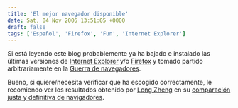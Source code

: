 ```yaml
---
title: 'El mejor navegador disponible'
date: Sat, 04 Nov 2006 13:51:05 +0000
draft: false
tags: ['Español', 'Firefox', 'Fun', 'Internet Explorer']
---
```


Si está leyendo este blog probablemente ya ha bajado e instalado las últimas versiones de [Internet Explorer](http://www.microsoft.com/ie) y/o [Firefox](http://www.getfirefox.com) y tomado partido arbitrariamente en la [Guerra de navegadores](http://es.wikipedia.org/wiki/Guerra_de_navegadores).

Bueno, si quiere/necesita verificar que ha escogido correctamente, le recomiendo ver los resultados obtenido por [Long Zheng](http://www.istartedsomething.com/) en su [comparación justa y definitiva de navigadores](http://www.istartedsomething.com/20061103/fair-browser-review/).